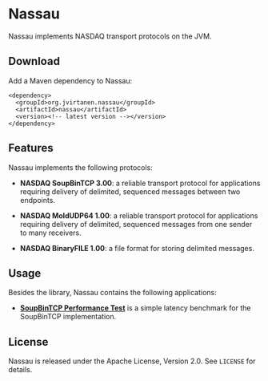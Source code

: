 Nassau
======

Nassau implements NASDAQ transport protocols on the JVM.


Download
--------

Add a Maven dependency to Nassau:

    <dependency>
      <groupId>org.jvirtanen.nassau</groupId>
      <artifactId>nassau</artifactId>
      <version><!-- latest version --></version>
    </dependency>


Features
--------

Nassau implements the following protocols:

  - **NASDAQ SoupBinTCP 3.00**: a reliable transport protocol for applications
    requiring delivery of delimited, sequenced messages between two endpoints.

  - **NASDAQ MoldUDP64 1.00**: a reliable transport protocol for applications
    requiring delivery of delimited, sequenced messages from one sender to
    many receivers.

  - **NASDAQ BinaryFILE 1.00**: a file format for storing delimited messages.


Usage
-----

Besides the library, Nassau contains the following applications:

  - [**SoupBinTCP Performance Test**](nassau-soupbintcp-perf-test) is a simple
    latency benchmark for the SoupBinTCP implementation.


License
-------

Nassau is released under the Apache License, Version 2.0. See `LICENSE` for
details.

